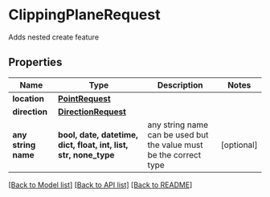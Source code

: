 # ClippingPlaneRequest

Adds nested create feature

## Properties
Name | Type | Description | Notes
------------ | ------------- | ------------- | -------------
**location** | [**PointRequest**](PointRequest.md) |  | 
**direction** | [**DirectionRequest**](DirectionRequest.md) |  | 
**any string name** | **bool, date, datetime, dict, float, int, list, str, none_type** | any string name can be used but the value must be the correct type | [optional]

[[Back to Model list]](../README.md#documentation-for-models) [[Back to API list]](../README.md#documentation-for-api-endpoints) [[Back to README]](../README.md)


